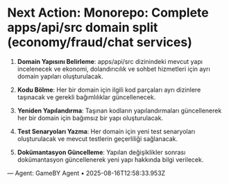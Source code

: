 # Next Action: Monorepo: Complete apps/api/src domain split (economy/fraud/chat services)

1. **Domain Yapısını Belirleme**: apps/api/src dizinindeki mevcut yapı incelenecek ve ekonomi, dolandırıcılık ve sohbet hizmetleri için ayrı domain yapıları oluşturulacak.

2. **Kodu Bölme**: Her bir domain için ilgili kod parçaları ayrı dizinlere taşınacak ve gerekli bağımlılıklar güncellenecek.

3. **Yeniden Yapılandırma**: Taşınan kodların yapılandırmaları güncellenerek her bir domain için bağımsız bir yapı oluşturulacak.

4. **Test Senaryoları Yazma**: Her domain için yeni test senaryoları oluşturulacak ve mevcut testlerin geçerliliği sağlanacak.

5. **Dokümantasyon Güncelleme**: Yapılan değişiklikler sonrası dokümantasyon güncellenerek yeni yapı hakkında bilgi verilecek.

— Agent: GameBY Agent • 2025-08-16T12:58:33.953Z
